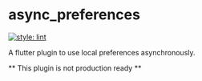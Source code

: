 # async_preferences

[![style: lint](https://img.shields.io/badge/style-lint-4BC0F5.svg)](https://pub.dev/packages/lint)

A flutter plugin to use local preferences asynchronously.

** This plugin is not production ready **

